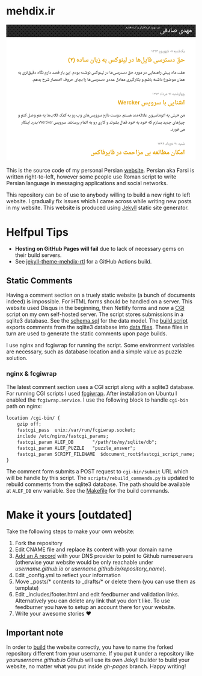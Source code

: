 mehdix.ir
=========
![](src/assets/img/frontpage.png)

This is the source code of my personal Persian [website](http://mehdix.ir). Persian aka Farsi is written right-to-left, however some people use Roman script to write Persian language in messaging applications and social networks.

This repository can be of use to anybody willing to build a new right to left website. I gradually fix issues which I came across while writing new posts in my website. This website is produced using [Jekyll](http://jekyllrb.com/) static site generator.

# Helfpul Tips
- **Hosting on GitHub Pages will fail** due to lack of necessary gems on their build servers.
- See [jekyll-theme-mehdix-rtl](https://github.com/mehdisadeghi/jekyll-theme-mehdix-rtl) for a GitHub Actions build.

## Static Comments
Having a comment section on a truely static website (a bunch of documents indeed) is 
impossible. For HTML forms should be handled on a server. This website used Disqus
in the beginning, then Netlify forms and now a [CGI](src/cgi-bin/submit) script on my own self-hosted server. The script stores submissions in a sqlite3 database. See the
[schema.sql](scripts/schema.sql) for the data model. The [build script](scripts/build.sh) exports comments from the sqlite3 database into [data files](src/_data/comments). These files in turn are used to generate the static comments upon page builds.

I use nginx and fcgiwrap for running the script. Some environment variables are necessary, such as database location and a simple value as puzzle solution.

### nginx & fcgiwrap
The latest comment section uses a CGI script along with a sqlite3 database. For running CGI scripts I used [fcgiwrap](https://github.com/gnosek/fcgiwrap/). After installation on Ubuntu I enabled the `fcgiwrap.service`. I use the following block to handle `cgi-bin` path on nginx:

```
location /cgi-bin/ {
    gzip off;
    fastcgi_pass  unix:/var/run/fcgiwrap.socket;
    include /etc/nginx/fastcgi_params;
    fastcgi_param ALEF_DB       "/path/to/my/sqlite/db";
    fastcgi_param ALEF_PUZZLE   "puzzle_answer";
    fastcgi_param SCRIPT_FILENAME  $document_root$fastcgi_script_name;
}
```
The comment form submits a POST request to `cgi-bin/submit` URL which will be handle by this script. The `scripts/rebuild_commends.py` is updated to rebuild comments from the sqlite3 database. The path should be available at `ALEF_DB` env variable. See the [Makefile](Makefile) for the build commands.

# Make it yours [outdated]
Take the following steps to make your own website:

  1. Fork the repository
  2. Edit CNAME file and replace its content with your domain name
  3. [Add an A record](https://help.github.com/articles/tips-for-configuring-an-a-record-with-your-dns-provider/) with your DNS provider to point to Github nameservers (otherwise your website would be only reachable under
  *username.github.io* or *username.github.io/repository_name*).
  4. Edit _config.yml to reflect your information
  5. Move _posts/* contents to _drafts/* or delete them (you can use them as template)
  6. Edit _includes/footer.html and edit feedburner and validation links. Alternatively
  	you can delete any link that you don't like. To use feedburner you have to setup an
  	account there for your website.
  7. Write your awesome stories :heart:

  ## Important note
  In order to [build](http://mehdix.ir/jekyll-structure.html) the website correctly, you have to 
  name the forked repository different from your username. If you put it under a repository like *yourusername.github.io* Github will use its own Jekyll builder to build your website, no matter what you put inside *gh-pages* branch. Happy writing!
